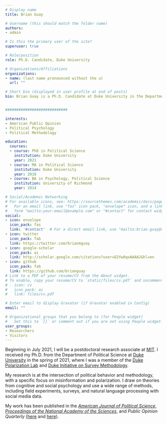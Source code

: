 ```yaml
---
# Display name
title: Brian Guay

# Username (this should match the folder name)
authors:
- admin

# Is this the primary user of the site?
superuser: true

# Role/position
role: Ph.D. Candidate, Duke University

# Organizations/Affiliations
organizations:
- name: (last name pronounced without the u)
  url: ""

# Short bio (displayed in user profile at end of posts)
bio: Brian Guay is a Ph.D. Candidate at Duke University in the Department of Political Science.


############################

interests:
- American Public Opinion
- Political Psychology
- Political Methodology

education:
  courses:
  - course: PhD in Political Science
    institution: Duke University
    year: 2021
  - course: MA in Political Science
    institution: Duke University
    year: 2018
  - course: BA in Psychology, Political Science
    institution: University of Richmond
    year: 2014

# Social/Academic Networking
# For available icons, see: https://sourcethemes.com/academic/docs/page-builder/#icons
#   For an email link, use "fas" icon pack, "envelope" icon, and a link in the
#   form "mailto:your-email@example.com" or "#contact" for contact widget.
social:
- icon: envelope
  icon_pack: fas
  link: '#contact'  # For a direct email link, use "mailto:brian.guay@duke.edu".
- icon: twitter
  icon_pack: fab
  link: https://twitter.com/brianmguay
- icon: google-scholar
  icon_pack: ai
  link: http://scholar.google.com/citations?user=D2Yw0qoAAAAJ&hl=en
- icon: github
  icon_pack: fab
  link: https://github.com/brianguay
# Link to a PDF of your resume/CV from the About widget.
# To enable, copy your resume/CV to `static/files/cv.pdf` and uncomment the lines below.
# - icon: cv
#   icon_pack: ai
#   link: files/cv.pdf

# Enter email to display Gravatar (if Gravatar enabled in Config)
email: ""

# Organizational groups that you belong to (for People widget)
#   Set this to `[]` or comment out if you are not using People widget.
user_groups:
- Researchers
- Visitors
---
```


Beginning in July 2021, I will be a postdoctoral research associate at [MIT](https://www.mit.edu/). I received my Ph.D. from the Department of Political Science at [Duke University](https://duke.edu/) in the spring of 2021, where I was a member of the [Duke Polarization Lab](https://www.polarizationlab.com/) and [Duke Initiative on Survey Methodology](https://dism.duke.edu/). 

My research is at the intersection of political behavior and methodology, with a specific focus on misinformation and polarization. I draw on theories from cognitive and social psychology and use a wide range of methods, including field experiments, surveys, and natural language processing with social media data. 

My work has been published in the [*American Journal of Political Science*](https://www.brianguay.com/files/GuayJohnston_2020_AJPS.pdf), [*Proceedings of the National Academy of the Sciences*](https://www.pnas.org/content/117/1/243/tab-figures-data), and *Public Opinion Quarterly* [(here](https://academic.oup.com/poq/advance-article/doi/10.1093/poq/nfaa026/6056667) and [here](https://www.brianguay.com/files/GuayLopez_2020_rr.pdf)).
